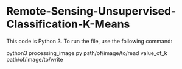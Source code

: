 # Remote-Sensing-Unsupervised-Classification-K-Means
This code is Python 3.
To run the file, use the following command:

python3 processing_image.py path/of/image/to/read value_of_k path/of/image/to/write
